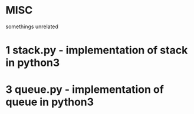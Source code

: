 # MISC
somethings unrelated
# 1 stack.py - implementation of stack in python3
# 3 queue.py - implementation of queue in python3
